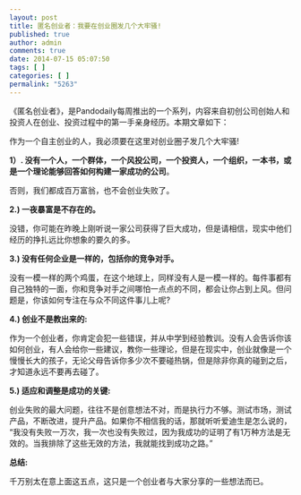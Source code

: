 ```yaml
---
layout: post
title: 匿名创业者：我要在创业圈发几个大牢骚!
published: true
author: admin
comments: true
date: 2014-07-15 05:07:50
tags: [ ]
categories: [ ]
permalink: "5263"
---
```

《匿名创业者》，是Pandodaily每周推出的一个系列，内容来自初创公司创始人和投资人在创业、投资过程中的第一手亲身经历。本期文章如下：

作为一个自主创业的人，我必须要在这里对创业圈子发几个大牢骚!

**1）. 没有一个人，一个群体，一个风投公司，一个投资人，一个组织，一本书，或是一个理论能够回答如何构建一家成功的公司**。

否则，我们都成百万富翁，也不会创业失败了。

**2.) 一夜暴富是不存在的。**

没错，你可能在昨晚上刚听说一家公司获得了巨大成功，但是请相信，现实中他们经历的挣扎远比你想象的要久的多。

**3.) 没有任何企业是一样的，包括你的竞争对手。**

没有一模一样的两个鸡蛋，在这个地球上，同样没有人是一模一样的。每件事都有自己独特的一面，你和竞争对手之间哪怕一点点的不同，都会让你占到上风。但问题是，你该如何专注在与众不同这件事儿上呢?

**4.) 创业不是教出来的:**

作为一个创业者，你肯定会犯一些错误，并从中学到经验教训。没有人会告诉你该如何创业，有人会给你一些建议，教你一些理论，但是在现实中，创业就像是一个慢慢长大的孩子，无论父母告诉你多少次不要碰热锅，但是除非你真的碰到之后，才知道永远不要再去碰了。

**5.) 适应和调整是成功的关键:**

创业失败的最大问题，往往不是创意想法不对，而是执行力不够。测试市场，测试产品，不断改进，提升产品。如果你不相信我的话，那就听听爱迪生是怎么说的， “我没有失败一万次，我一次也没有失败过，因为我成功的证明了有1万种方法是无效的。当我排除了这些无效的方法，我就能找到成功之路。”

**总结:**

千万别太在意上面这五点，这只是一个创业者与大家分享的一些想法而已。